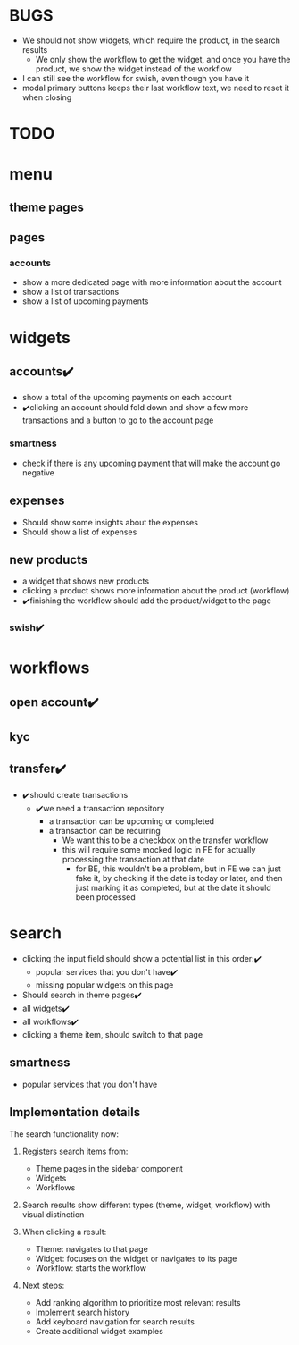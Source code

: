 # BUGS
- We should not show widgets, which require the product, in the search results
  - We only show the workflow to get the widget, and once you have the product, we show the widget instead of the workflow
- I can still see the workflow for swish, even though you have it
- modal primary buttons keeps their last workflow text, we need to reset it when closing

# TODO

# menu
## theme pages
## pages
### accounts
- show a more dedicated page with more information about the account
- show a list of transactions
- show a list of upcoming payments

# widgets
## accounts✔️
- show a total of the upcoming payments on each account
- ✔️clicking an account should fold down and show a few more transactions and a button to go to the account page
### smartness
- check if there is any upcoming payment that will make the account go negative
## expenses
- Should show some insights about the expenses
- Should show a list of expenses
## new products
- a widget that shows new products
- clicking a product shows more information about the product (workflow)
- ✔️finishing the workflow should add the product/widget to the page


### swish✔️

# workflows
## open account✔️
## kyc
## transfer✔️
- ✔️should create transactions
  - ✔️we need a transaction repository
    - a transaction can be upcoming or completed
    - a transaction can be recurring
      - We want this to be a checkbox on the transfer workflow
      - this will require some mocked logic in FE for actually processing the transaction at that date
        - for BE, this wouldn't be a problem, but in FE we can just fake it, by checking if the date is today or later, and then just marking it as completed, but at the date it should been processed

# search
- clicking the input field should show a potential list in this order:✔️
    - popular services that you don't have✔️
    - missing popular widgets on this page
- Should search in theme pages✔️
- all widgets✔️
- all workflows✔️
- clicking a theme item, should switch to that page
## smartness
- popular services that you don't have

## Implementation details
The search functionality now:
1. Registers search items from:
   - Theme pages in the sidebar component
   - Widgets
   - Workflows

2. Search results show different types (theme, widget, workflow) with visual distinction

3. When clicking a result:
   - Theme: navigates to that page
   - Widget: focuses on the widget or navigates to its page
   - Workflow: starts the workflow

4. Next steps:
   - Add ranking algorithm to prioritize most relevant results
   - Implement search history
   - Add keyboard navigation for search results
   - Create additional widget examples